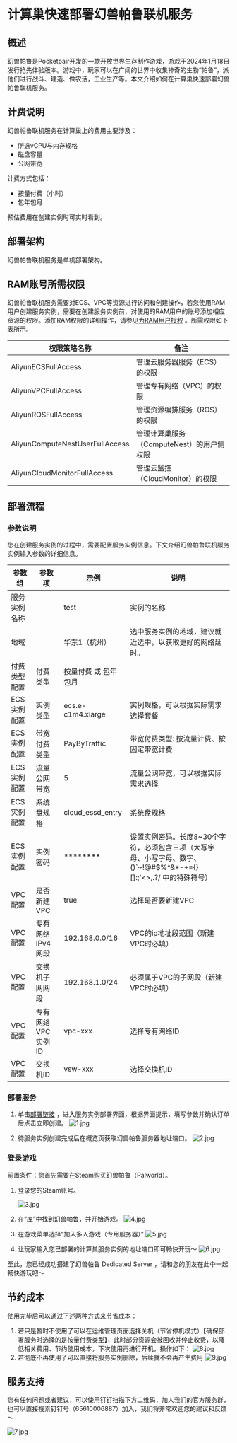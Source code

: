 # 计算巢快速部署幻兽帕鲁联机服务

## 概述

幻兽帕鲁是Pocketpair开发的一款开放世界生存制作游戏，游戏于2024年1月18日发行抢先体验版本。游戏中，玩家可以在广阔的世界中收集神奇的生物“帕鲁”，派他们进行战斗、建造、做农活，工业生产等。本文介绍如何在计算巢快速部署幻兽帕鲁联机服务。

## 计费说明

幻兽帕鲁联机服务在计算巢上的费用主要涉及：

- 所选vCPU与内存规格
- 磁盘容量
- 公网带宽

计费方式包括：

- 按量付费（小时）
- 包年包月

预估费用在创建实例时可实时看到。

## 部署架构

幻兽帕鲁联机服务是单机部署架构。

## RAM账号所需权限

幻兽帕鲁联机服务需要对ECS、VPC等资源进行访问和创建操作，若您使用RAM用户创建服务实例，需要在创建服务实例前，对使用的RAM用户的账号添加相应资源的权限。添加RAM权限的详细操作，请参见[为RAM用户授权](https://help.aliyun.com/document_detail/121945.html)
。所需权限如下表所示。

| 权限策略名称                          | 备注                         |
|---------------------------------|----------------------------|
| AliyunECSFullAccess             | 管理云服务器服务（ECS）的权限           |
| AliyunVPCFullAccess             | 管理专有网络（VPC）的权限             |
| AliyunROSFullAccess             | 管理资源编排服务（ROS）的权限           |
| AliyunComputeNestUserFullAccess | 管理计算巢服务（ComputeNest）的用户侧权限 |
| AliyunCloudMonitorFullAccess    | 管理云监控（CloudMonitor）的权限     |

## 部署流程

### 参数说明

您在创建服务实例的过程中，需要配置服务实例信息。下文介绍幻兽帕鲁联机服务实例输入参数的详细信息。

| 参数组     | 参数项         | 示例                | 说明                                                                        |
|---------|-------------|-------------------|---------------------------------------------------------------------------|
| 服务实例名称  |             | test              | 实例的名称                                                                     |
| 地域      |             | 华东1（杭州）           | 选中服务实例的地域，建议就近选中，以获取更好的网络延时。                                              |
| 付费类型配置  | 付费类型        | 按量付费 或 包年包月       |
| ECS实例配置 | 实例类型        | ecs.e-c1m4.xlarge | 实例规格，可以根据实际需求选择套餐                                                         |
| ECS实例配置 | 带宽付费类型      | PayByTraffic      | 带宽付费类型: 按流量计费、按固定带宽计费                                                     |
| ECS实例配置 | 流量公网带宽      | 5                 | 流量公网带宽，可以根据实际需求选择                                                         |
| ECS实例配置 | 系统盘规格       | cloud_essd_entry  | 系统盘规格                                                                     |
| ECS实例配置 | 实例密码        | ********          | 设置实例密码。长度8~30个字符，必须包含三项（大写字母、小写字母、数字、()`~!@#$%^&*-+={}[]:;'<>,.?/ 中的特殊符号） |
| VPC配置   | 是否新建VPC     | true              | 选择是否要新建VPC                                                                |
| VPC配置   | 专有网络IPv4网段  | 192.168.0.0/16    | VPC的ip地址段范围（新建VPC时必填）                                                     |
| VPC配置   | 交换机子网网段     | 192.168.1.0/24    | 必须属于VPC的子网段（新建VPC时必填）                                                     |
| VPC配置   | 专有网络VPC实例ID | vpc-xxx           | 选择专有网络ID                                                                  |
| VPC配置   | 交换机ID       | vsw-xxx           | 选择交换机ID                                                                   |

### 部署服务

1. 单击[部署链接](https://computenest.console.aliyun.com/service/instance/create/cn-hangzhou?type=user&ServiceId=service-f99b27842d464c02846f)
，进入服务实例部署界面，根据界面提示，填写参数并确认订单后点击立即创建。
![1.jpg](1.jpg)

2. 待服务实例创建完成后在概览页获取幻兽帕鲁服务器地址端口。
   ![2.jpg](2.jpg)

### 登录游戏

前置条件：您首先需要在Steam购买幻兽帕鲁（Palworld）。

1. 登录您的Steam账号。

   ![3.jpg](3.png)

2. 在“库”中找到幻兽帕鲁，并开始游戏。
   ![4.jpg](4.png)

3. 在游戏菜单选择“加入多人游戏（专用服务器）”
   ![5.jpg](5.png)

4. 让玩家输入您已部署的计算巢服务实例的地址端口即可畅快开玩～
   ![6.jpg](6.png)

至此，您已经成功搭建了幻兽帕鲁 Dedicated Server ，请和您的朋友在此中一起畅快游玩吧～

## 节约成本
使用完毕后可以通过下述两种方式来节省成本：
1. 若只是暂时不使用了可以在运维管理页面选择关机（节省停机模式）【确保部署服务时选择的是按量付费类型】，此时部分资源会被回收并停止收费，以降低相关费用、节约使用成本，下次使用再进行开机，操作如下：
   ![8.jpg](8.jpg)
2. 若彻底不再使用了可以直接将服务实例删除，后续就不会再产生费用
   ![9.jpg](9.jpg)

## 服务支持
您有任何问题或者建议，可以使用钉钉扫描下方二维码，加人我们的官方服务群，也可以直接搜索钉钉号（65610006887）加入，我们将非常欢迎您的建议和反馈～

   ![7.jpg](7.png)